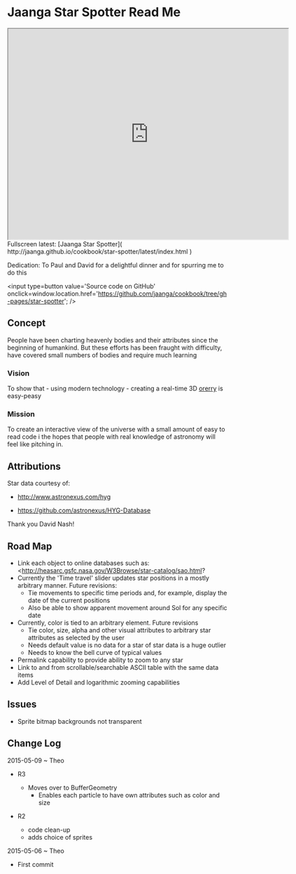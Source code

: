 Jaanga Star Spotter Read Me
===
 
<span style=display:none; >[View as web page]( http://jaanga.github.io/cookbook/star-spotter/index.html "view the files as apps." ) </span>  

<iframe src=http://jaanga.github.io/cookbook/star-spotter/latest/index.html width=640 height=480 ></iframe>  
Fullscreen latest: [Jaanga Star Spotter]( http://jaanga.github.io/cookbook/star-spotter/latest/index.html )

Dedication: To Paul and David for a delightful dinner and for spurring me to do this 

<input type=button value='Source code on GitHub' onclick=window.location.href='https://github.com/jaanga/cookbook/tree/gh-pages/star-spotter'; />

## Concept

People have been charting heavenly bodies and their attributes since the beginning of humankind. 
But these efforts has been fraught with difficulty, have covered small numbers of bodies and require much learning

### Vision

To show that - using modern technology - creating a real-time 3D [orerry]( http://en.wikipedia.org/wiki/Orrery ) is easy-peasy

### Mission

To create an interactive view of the universe with a small amount of easy to read code i the hopes that people with real knowledge of astronomy will feel like pitching in.  


## Attributions

Star data courtesy of:

* <http://www.astronexus.com/hyg>

* <https://github.com/astronexus/HYG-Database>

Thank you David Nash!

## Road Map

* Link each object to online databases such as: <http://heasarc.gsfc.nasa.gov/W3Browse/star-catalog/sao.html?
* Currently the 'Time travel' slider updates star positions in a mostly arbitrary manner. Future revisions:
	* Tie movements to specific time periods and, for example, display the date of the current positions
	* Also be able to show apparent movement around Sol for any specific date
* Currently, color is tied to an arbitrary element. Future revisions
	* Tie color, size, alpha and other visual attributes to arbitrary star attributes as selected by the user
	* Needs default value is no data for a star of star data is a huge outlier
	* Needs to know the bell curve of typical values
* Permalink capability to provide ability to zoom to any star
* Link to and from scrollable/searchable ASCII table with the same data items
* Add Level of Detail and logarithmic zooming capabilities


## Issues

* Sprite bitmap backgrounds not transparent

## Change Log

2015-05-09 ~ Theo

* R3
	* Moves over to BufferGeometry
		* Enables each particle to have own attributes such as color and size

* R2
	* code clean-up
	* adds choice of sprites


2015-05-06 ~ Theo

* First commit